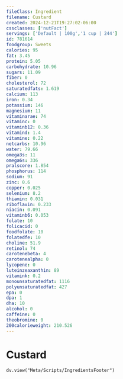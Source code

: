```yaml
---
fileClass: Ingredient
filename: Custard
created: 2024-12-21T19:27:02-06:00
cssclasses: ['nutFact']
servings: ['Default | 100g','1 cup | 244']
id: 781614
foodgroup: Sweets
calories: 95
fat: 3.45
protein: 5.05
carbohydrate: 10.96
sugars: 11.09
fiber: 0
cholesterol: 72
saturatedfats: 1.619
calcium: 113
iron: 0.34
potassium: 146
magnesium: 11
vitaminarae: 74
vitaminc: 0
vitaminb12: 0.36
vitamind: 1.4
vitamine: 0.22
netcarbs: 10.96
water: 79.66
omega3s: 11
omega6s: 336
pralscore: 1.854
phosphorus: 114
sodium: 91
zinc: 0.6
copper: 0.025
selenium: 8.2
thiamin: 0.031
riboflavin: 0.233
niacin: 0.091
vitaminb6: 0.053
folate: 10
folicacid: 0
foodfolate: 10
folatedfe: 10
choline: 51.9
retinol: 74
carotenebeta: 4
carotenealpha: 0
lycopene: 0
luteinzeaxanthin: 89
vitamink: 0.2
monounsaturatedfat: 1116
polyunsaturatedfat: 427
epa: 0
dpa: 1
dha: 10
alcohol: 0
caffeine: 0
theobromine: 0
200calorieweight: 210.526
---
```


# Custard

```dataviewjs
dv.view("Meta/Scripts/IngredientsFooter")
```